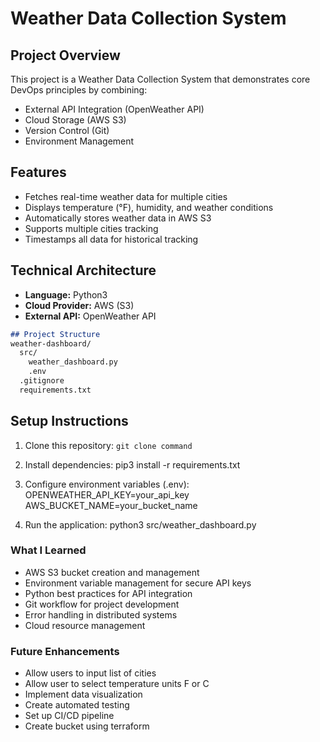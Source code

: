 # Weather Data Collection System

## Project Overview
This project is a Weather Data Collection System that demonstrates core DevOps principles by combining:
- External API Integration (OpenWeather API)
- Cloud Storage (AWS S3)
- Version Control (Git)
- Environment Management

## Features
- Fetches real-time weather data for multiple cities
- Displays temperature (°F), humidity, and weather conditions
- Automatically stores weather data in AWS S3
- Supports multiple cities tracking
- Timestamps all data for historical tracking

## Technical Architecture
- **Language:** Python3
- **Cloud Provider:** AWS (S3)
- **External API:** OpenWeather API

```markdown
## Project Structure
weather-dashboard/
  src/
    weather_dashboard.py
    .env
  .gitignore
  requirements.txt
```

## Setup Instructions
1. Clone this repository:
```git clone command```

2. Install dependencies:
pip3 install -r requirements.txt

3. Configure environment variables (.env):
OPENWEATHER_API_KEY=your_api_key
AWS_BUCKET_NAME=your_bucket_name

4. Run the application:
python3 src/weather_dashboard.py


### What I Learned
- AWS S3 bucket creation and management
- Environment variable management for secure API keys
- Python best practices for API integration
- Git workflow for project development
- Error handling in distributed systems
- Cloud resource management

### Future Enhancements
- Allow users to input list of cities
- Allow user to select temperature units F or C 
- Implement data visualization
- Create automated testing
- Set up CI/CD pipeline
- Create bucket using terraform
```